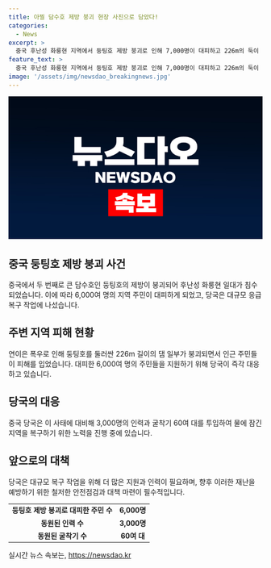 ```yaml
---
title: 아찔 담수호 제방 붕괴 현장 사진으로 담았다!
categories:
  - News
excerpt: >
  중국 후난성 화룽현 지역에서 둥팅호 제방 붕괴로 인해 7,000명이 대피하고 226m의 둑이 무너졌다. 3,000명의 인력과 60여 대의 굴착기를 투입해 응급 복구작업 중이다. - 후난 신화
feature_text: >
  중국 후난성 화룽현 지역에서 둥팅호 제방 붕괴로 인해 7,000명이 대피하고 226m의 둑이 무너졌다. 3,000명의 인력과 60여 대의 굴착기를 투입해 응급 복구작업 중이다. - 후난 신화
image: '/assets/img/newsdao_breakingnews.jpg'
---
```


<p><img src="/assets/img/newsdao_breakingnews.jpg" alt="firstkoreanews 속보" /></p>

<h2 data-ke-size="size26">중국 둥팅호 제방 붕괴 사건</h2>

<p data-ke-size="size16">중국에서 두 번째로 큰 담수호인 둥팅호의 제방이 붕괴되어 후난성 화룽현 일대가 침수되었습니다. 이에 따라 6,000여 명의 지역 주민이 대피하게 되었고, 당국은 대규모 응급 복구 작업에 나섰습니다.</p>

<h2 data-ke-size="size26">주변 지역 피해 현황</h2>

<p data-ke-size="size16">연이은 폭우로 인해 둥팅호를 둘러싼 226m 길이의 댐 일부가 붕괴되면서 인근 주민들이 피해를 입었습니다. 대피한 6,000여 명의 주민들을 지원하기 위해 당국이 즉각 대응하고 있습니다.</p>

<h2 data-ke-size="size26">당국의 대응</h2>

<p data-ke-size="size16">중국 당국은 이 사태에 대비해 3,000명의 인력과 굴착기 60여 대를 투입하여 물에 잠긴 지역을 복구하기 위한 노력을 진행 중에 있습니다.</p>

<h2 data-ke-size="size26">앞으로의 대책</h2>

<p data-ke-size="size16">당국은 대규모 복구 작업을 위해 더 많은 지원과 인력이 필요하며, 향후 이러한 재난을 예방하기 위한 철저한 안전점검과 대책 마련이 필수적입니다.</p>

<table>
  <tr>
    <td style="text-align: center; height: 17px;"><b>둥팅호 제방 붕괴로 대피한 주민 수</b></td>
    <td style="text-align: center; height: 17px;"><b>6,000명</b></td>
  </tr>
  <tr>
    <td style="text-align: center; height: 17px;"><b>동원된 인력 수</b></td>
    <td style="text-align: center; height: 17px;"><b>3,000명</b></td>
  </tr>
  <tr>
    <td style="text-align: center; height: 17px;"><b>동원된 굴착기 수</b></td>
    <td style="text-align: center; height: 17px;"><b>60여 대</b></td>
  </tr>
</table>
실시간 뉴스 속보는, <a href="https://newsdao.kr" rel="dofollow">https://newsdao.kr</a>


